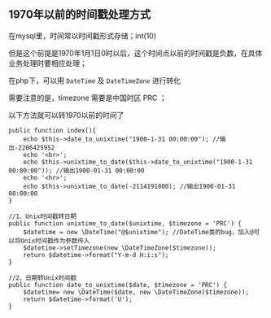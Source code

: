 ## 1970年以前的时间戳处理方式

在mysql里，时间常以时间戳形式存储；int(10)


但是这个前提是1970年1月1日0时以后，这个时间点以前的时间戳是负数，在具体业务处理时要相应处理；

在php下，可以用 `DateTime` 及 `DateTimeZone` 进行转化

需要注意的是，timezone 需要是中国时区 PRC ；

以下方法就可以转1970以前的时间了

```
public function index(){
    echo $this->date_to_unixtime("1900-1-31 00:00:00"); //输出-2206425952
    echo '<br>';
    echo $this->unixtime_to_date($this->date_to_unixtime("1900-1-31 00:00:00")); //输出1900-01-31 00:00:00
    echo '<hr>';
    echo $this->unixtime_to_date(-2114191800); //输出1900-01-31 00:00:00
}

```

```
//1、Unix时间戳转日期
public function unixtime_to_date($unixtime, $timezone = 'PRC') {
    $datetime = new \DateTime("@$unixtime"); //DateTime类的bug，加入@可以将Unix时间戳作为参数传入
    $datetime->setTimezone(new \DateTimeZone($timezone));
    return $datetime->format("Y-m-d H:i:s");
}

```

```
//2、日期转Unix时间戳
public function date_to_unixtime($date, $timezone = 'PRC') {
    $datetime= new \DateTime($date, new \DateTimeZone($timezone));
    return $datetime->format('U');
}
```